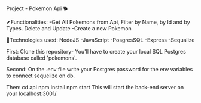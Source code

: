 Project - Pokemon Api 🐕
 

✔Functionalities: -Get All Pokemons from Api, Filter by Name, by Id and by Types. Delete and Update -Create a new Pokemon

🔹Technologies used: NodeJS -JavaScript -PosgresSQL -Express -Sequalize  

First:
Clone this repository-
You'll have to create your local SQL Postgres database called 'pokemons'.

Second:
On the .env file write your Postgres password for the env variables to connect sequelize on db.


Then:
cd api
npm install
npm start
This will start the back-end server on your localhost:3001/



